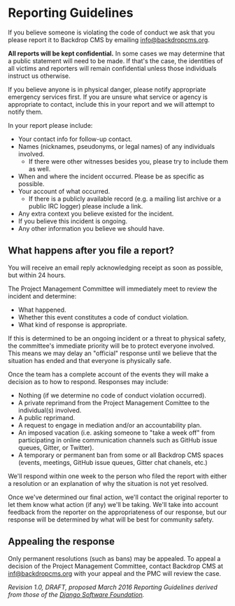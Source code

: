 # Reporting Guidelines

If you believe someone is violating the code of conduct we ask that you please report it to Backdrop CMS by emailing info@backdropcms.org.

**All reports will be kept confidential.** In some cases we may determine that a public statement will need to be made. If that's the case, the identities of all victims and reporters will remain confidential unless those individuals instruct us otherwise.

If you believe anyone is in physical danger, please notify appropriate emergency services first. If you are unsure what service or agency is appropriate to contact, include this in your report and we will attempt to notify them.

In your report please include:

* Your contact info for follow-up contact.
* Names (nicknames, pseudonyms, or legal names) of any individuals involved.
  * If there were other witnesses besides you, please try to include them as well.
* When and where the incident occurred. Please be as specific as possible.
* Your account of what occurred.
  * If there is a publicly available record (e.g. a mailing list archive or a public IRC logger) please include a link.
* Any extra context you believe existed for the incident.
* If you believe this incident is ongoing.
* Any other information you believe we should have.

## What happens after you file a report?

You will receive an email reply acknowledging receipt as soon as possible, but within 24 hours.

The Project Management Committee will immediately meet to review the incident and determine:

* What happened.
* Whether this event constitutes a code of conduct violation.
* What kind of response is appropriate.

If this is determined to be an ongoing incident or a threat to physical safety, the committee's immediate priority will be to protect everyone involved. This means we may delay an "official" response until we believe that the situation has ended and that everyone is physically safe.

Once the team has a complete account of the events they will make a decision as to how to respond. Responses may include:

* Nothing (if we determine no code of conduct violation occurred).
* A private reprimand from the Project Management Comittee to the individual(s) involved.
* A public reprimand.
* A request to engage in mediation and/or an accountability plan.
* An imposed vacation (i.e. asking someone to "take a week off" from participating in online communication channels such as GitHub issue queues, Gitter, or Twitter).
* A temporary or permanent ban from some or all Backdrop CMS spaces (events, meetings, GitHub issue queues, Gitter chat chanels, etc.)

We'll respond within one week to the person who filed the report with either a resolution or an explanation of why the situation is not yet resolved.

Once we've determined our final action, we'll contact the original reporter to let them know what action (if any) we'll be taking. We'll take into account feedback from the reporter on the appropriateness of our response, but our response will be determined by what will be best for community safety.

## Appealing the response

Only permanent resolutions (such as bans) may be appealed. To appeal a decision of the Project Management Committee, contact Backdrop CMS at inf@backdropcms.org with your appeal and the PMC will review the case.

_Revision 1.0, DRAFT, proposed March 2016_
_Reporting Guidelines derived from those of the [Django Software Foundation](https://www.djangoproject.com/conduct/reporting/)._

